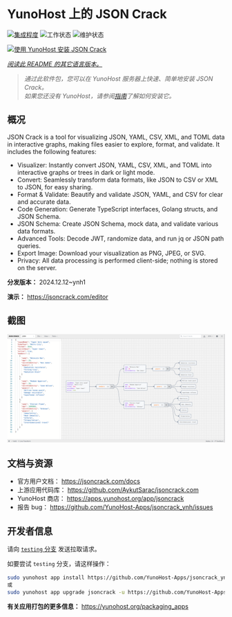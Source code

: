 <!--
注意：此 README 由 <https://github.com/YunoHost/apps/tree/master/tools/readme_generator> 自动生成
请勿手动编辑。
-->

# YunoHost 上的 JSON Crack

[![集成程度](https://apps.yunohost.org/badge/integration/jsoncrack)](https://ci-apps.yunohost.org/ci/apps/jsoncrack/)
![工作状态](https://apps.yunohost.org/badge/state/jsoncrack)
![维护状态](https://apps.yunohost.org/badge/maintained/jsoncrack)

[![使用 YunoHost 安装 JSON Crack](https://install-app.yunohost.org/install-with-yunohost.svg)](https://install-app.yunohost.org/?app=jsoncrack)

*[阅读此 README 的其它语言版本。](./ALL_README.md)*

> *通过此软件包，您可以在 YunoHost 服务器上快速、简单地安装 JSON Crack。*  
> *如果您还没有 YunoHost，请参阅[指南](https://yunohost.org/install)了解如何安装它。*

## 概况

JSON Crack is a tool for visualizing JSON, YAML, CSV, XML, and TOML data in interactive graphs, making files easier to explore, format, and validate. It includes the following features:
- Visualizer: Instantly convert JSON, YAML, CSV, XML, and TOML into interactive graphs or trees in dark or light mode.
- Convert: Seamlessly transform data formats, like JSON to CSV or XML to JSON, for easy sharing.
- Format & Validate: Beautify and validate JSON, YAML, and CSV for clear and accurate data.
- Code Generation: Generate TypeScript interfaces, Golang structs, and JSON Schema.
- JSON Schema: Create JSON Schema, mock data, and validate various data formats.
- Advanced Tools: Decode JWT, randomize data, and run jq or JSON path queries.
- Export Image: Download your visualization as PNG, JPEG, or SVG.
- Privacy: All data processing is performed client-side; nothing is stored on the server.


**分发版本：** 2024.12.12~ynh1

**演示：** <https://jsoncrack.com/editor>

## 截图

![JSON Crack 的截图](./doc/screenshots/jsoncrack.png)

## 文档与资源

- 官方用户文档： <https://jsoncrack.com/docs>
- 上游应用代码库： <https://github.com/AykutSarac/jsoncrack.com>
- YunoHost 商店： <https://apps.yunohost.org/app/jsoncrack>
- 报告 bug： <https://github.com/YunoHost-Apps/jsoncrack_ynh/issues>

## 开发者信息

请向 [`testing` 分支](https://github.com/YunoHost-Apps/jsoncrack_ynh/tree/testing) 发送拉取请求。

如要尝试 `testing` 分支，请这样操作：

```bash
sudo yunohost app install https://github.com/YunoHost-Apps/jsoncrack_ynh/tree/testing --debug
或
sudo yunohost app upgrade jsoncrack -u https://github.com/YunoHost-Apps/jsoncrack_ynh/tree/testing --debug
```

**有关应用打包的更多信息：** <https://yunohost.org/packaging_apps>
